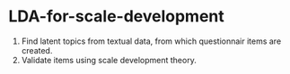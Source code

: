 # LDA-for-scale-development

1. Find latent topics from textual data, from which questionnair items are created. 
2. Validate items using scale development theory.
